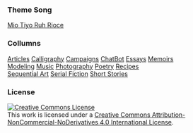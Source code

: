 ### Theme Song
[Mio Tiyo Ruh Rioce](https://video.ploud.jp/videos/watch/8fcf1432-6b4e-4d4c-9c62-46d3d0c8cf1b)

### Collumns

[Articles](https://lwflouisa.github.io/HafestranRose/Articles/index.html)
[Calligraphy](https://lwflouisa.github.io/HafestranRose/Calligrapyhy/index.html)
[Campaigns](https://lwflouisa.github.io/HafestranRose/Campaigns/index.html)
[ChatBot](https://lwflouisa.github.io/HafestranRose/ChatBot/index.html)
[Essays](https://lwflouisa.github.io/HafestranRose/Essays/index.html)
[Memoirs](https://lwflouisa.github.io/HafestranRose/Memoirs/index.html)<br />
[Modeling](https://lwflouisa.github.io/HafestranRose/Modeling/index.html)
[Music](https://lwflouisa.github.io/HafestranRose/Music/index.html)
[Photography](https://lwflouisa.github.io/HafestranRose/Photography/index.html)
[Poetry](https://lwflouisa.github.io/HafestranRose/Poetry/index.html)
[Recipes](https://lwflouisa.github.io/HafestranRose/Recipes/index.html)<br />
[Sequential Art](https://lwflouisa.github.io/HafestranRose/SequentialArt/index.html)
[Serial Fiction](https://lwflouisa.github.io/HafestranRose/SerialFiction/index.html)
[Short Stories](https://lwflouisa.github.io/HafestranRose/ShortStories/index.html)

### License
<a rel="license" href="http://creativecommons.org/licenses/by-nc-nd/4.0/"><img alt="Creative Commons License" style="border-width:0" src="https://i.creativecommons.org/l/by-nc-nd/4.0/80x15.png" /></a><br />This work is licensed under a <a rel="license" href="http://creativecommons.org/licenses/by-nc-nd/4.0/">Creative Commons Attribution-NonCommercial-NoDerivatives 4.0 International License</a>.
